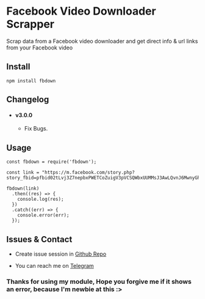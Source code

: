 # Facebook Video Downloader Scrapper
Scrap data from a Facebook video downloader and get direct info & url links from your Facebook video

## Install
```
npm install fbdown
```

## Changelog
- #### v3.0.0
  - Fix Bugs.

## Usage
```
const fbdown = require('fbdown');

const link = "https://m.facebook.com/story.php?story_fbid=pfbid02tLvj3Z7nepbxPWETCoZuigV3pVCSQWbxUUMMsJ3AwLQvnJ6MwnyGh2XVuECone25l&id=100082950226013&mibextid=Nif5oz";

fbdown(link)
  .then((res) => {
    console.log(res);
  })
  .catch((err) => {
    console.error(err);
  });
```

## Issues & Contact
- Create issue session in [Github Repo](https://github.com/Aromakelapa/fbdown/issues)

- You can reach me on [Telegram](https://t.me/Aromakelapa)

### Thanks for using my module, Hope you forgive me if it shows an error, because I'm newbie at this :>
